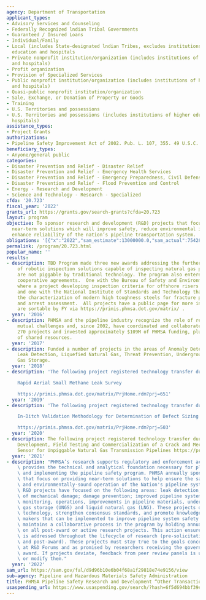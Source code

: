 ```yaml
---
agency: Department of Transportation
applicant_types:
- Advisory Services and Counseling
- Federally Recognized lndian Tribal Governments
- Guaranteed / Insured Loans
- Individual/Family
- Local (includes State-designated lndian Tribes, excludes institutions of higher
  education and hospitals
- Private nonprofit institution/organization (includes institutions of higher education
  and hospitals)
- Profit organization
- Provision of Specialized Services
- Public nonprofit institution/organization (includes institutions of higher education
  and hospitals)
- Quasi-public nonprofit institution/organization
- Sale, Exchange, or Donation of Property or Goods
- Training
- U.S. Territories and possessions
- U.S. Territories and possessions (includes institutions of higher education and
  hospitals)
assistance_types:
- Project Grants
authorizations:
- Pipeline Safety Improvement Act of 2002. Pub. L. 107, 355. 49 U.S.C. &sect; 60101.
beneficiary_types:
- Anyone/general public
categories:
- Disaster Prevention and Relief - Disaster Relief
- Disaster Prevention and Relief - Emergency Health Services
- Disaster Prevention and Relief - Emergency Preparedness, Civil Defense
- Disaster Prevention and Relief - Flood Prevention and Control
- Energy - Research and Development
- Science and Technology - Research - Specialized
cfda: '20.723'
fiscal_year: '2022'
grants_url: https://grants.gov/search-grants?cfda=20.723
layout: program
objective: To sponsor research and development (R&D) projects that focus on providing
  near-term solutions which will improve safety, reduce environmental impact, and
  enhance reliability of the nation’s pipeline transportation system.
obligations: '[{"x":"2022","sam_estimate":13000000.0,"sam_actual":7542887.0,"usa_spending_actual":14494852.38},{"x":"2023","sam_estimate":8000000.0,"sam_actual":0.0,"usa_spending_actual":7112365.99},{"x":"2024","sam_estimate":15000000.0,"sam_actual":0.0,"usa_spending_actual":7343396.34}]'
permalink: /program/20.723.html
popular_name: ''
results:
- description: TBD Program made three new awards addressing the further development
    of robotic inspection solutions capable of inspecting natural gas pipelines that
    are not piggable by traditional technology. The program also entered into two
    cooperative agreements.  One with the Bureau of Safety and Environmental Enforcement
    where a project developing inspection criteria for offshore risers was co-funded
    and one with the National Institute of Standards and Technology that is investigating
    the characterization of modern high toughness steels for fracture propagation
    and arrest assessment.  All projects have a public page for more information and
    are sortable by FY via https://primis.phmsa.dot.gov/matrix/ .
  year: '2016'
- description: PHMSA and the pipeline industry recognize the role of research in removing
    mutual challenges and, since 2002, have coordinated and collaborated on more than
    270 projects and invested approximately $109M of PHMSA funding, plus $100M worth
    of shared resources.
  year: '2017'
- description: Funded a number of projects in the areas of Anomaly Detection/Characterization,
    Leak Detection, Liquefied Natural Gas, Threat Prevention, Underground Natural
    Gas Storage.
  year: '2018'
- description: 'The following project registered technology transfer during FY 2019.

    Rapid Aerial Small Methane Leak Survey

    https://primis.phmsa.dot.gov/matrix/PrjHome.rdm?prj=651'
  year: '2019'
- description: 'The following project registered technology transfer during FY 2020.

    In-Ditch Validation Methodology for Determination of Defect Sizing

    https://primis.phmsa.dot.gov/matrix/PrjHome.rdm?prj=503'
  year: '2020'
- description: The following project registered technology transfer during FY 2021.
    Development, Field Testing and Commercialization of a Crack and Mechanical Damage
    Sensor for Unpiggable Natural Gas Transmission Pipelines https://primis.phmsa.dot.gov/matrix/PrjHome.rdm?prj=496
  year: '2021'
- description: "PHMSA’s research supports regulatory and enforcement activities and\
    \ provides the technical and analytical foundation necessary for planning, evaluating,\
    \ and implementing the pipeline safety program. PHMSA annually sponsors R&D projects\
    \ that focus on providing near-term solutions to help ensure the safe, reliable,\
    \ and environmentally-sound operation of the Nation's pipeline system.\n\n\nRecent\
    \ R&D projects have focused on the following areas: leak detection; detection\
    \ of mechanical damage; damage prevention; improved pipeline system controls,\
    \ monitoring, operations, improvements in pipeline materials, underground natural\
    \ gas storage (UNGS) and liquid natural gas (LNG). These projects develop innovative\
    \ technology, strengthen consensus standards, and promote knowledge to decision\
    \ makers that can be implemented to improve pipeline system safety. \n\n\nPHMSA\
    \ maintains a collaborative process in the program by holding annual peer reviews\
    \ on all post-award or active research projects. This action ensures that quality\
    \ is addressed throughout the lifecycle of research (pre-solicitation, pre-award,\
    \ and post-award). These projects must stay true to the goals conceived in consensus\
    \ at R&D Forums and as promised by researchers receiving the government research\
    \ award. If projects deviate, feedback from peer review panels is used to adjust\
    \ or modify them."
  year: '2022'
sam_url: https://sam.gov/fal/d9d96b10e6b04f68a1f29818e74e9156/view
sub-agency: Pipeline and Hazardous Materials Safety Administration
title: PHMSA Pipeline Safety Research and Development “Other Transaction Agreements”
usaspending_url: https://www.usaspending.gov/search/?hash=6f5d694bbf39e16d15e05dee21228ef9
---
```

